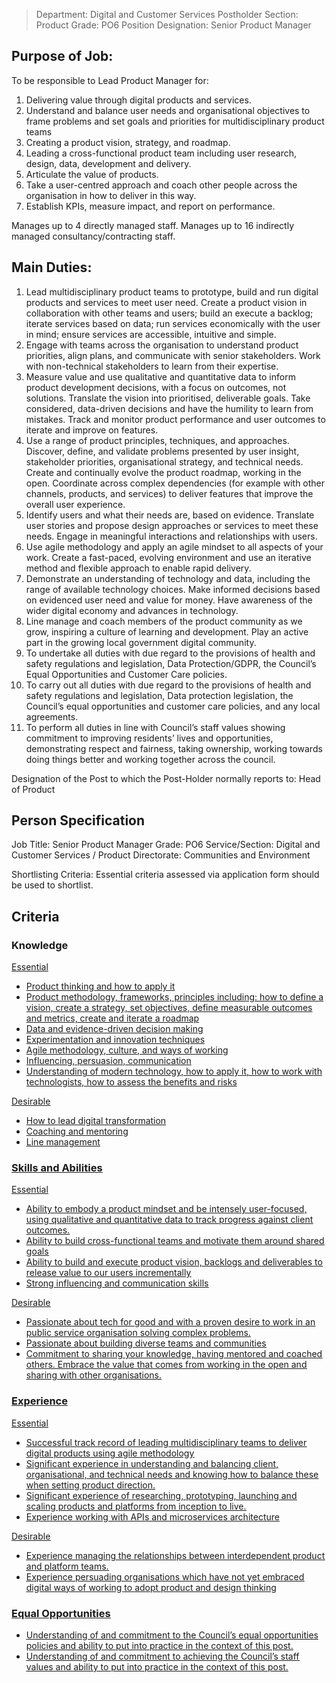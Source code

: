 


>Department: Digital and Customer Services
>Postholder Section: Product 
>Grade: PO6
>Position Designation: Senior Product Manager

## Purpose of Job:
To be responsible to Lead Product Manager for:
1.  Delivering value through digital products and services.    
2.  Understand and balance user needs and organisational objectives to frame problems and set goals and priorities for multidisciplinary product teams    
3.  Creating a product vision, strategy, and roadmap.    
4.  Leading a cross-functional product team including user research, design, data, development and delivery.    
5.  Articulate the value of products.    
6.  Take a user-centred approach and coach other people across the organisation in how to deliver in this way.    
7.  Establish KPIs, measure impact, and report on performance.

Manages up to 4 directly managed staff.
Manages up to 16 indirectly managed consultancy/contracting staff.

## Main Duties:
1.  Lead multidisciplinary product teams to prototype, build and run digital products and services to meet user need. Create a product vision in collaboration with other teams and users; build an execute a backlog; iterate services based on data; run services economically with the user in mind; ensure services are accessible, intuitive and simple.
2.  Engage with teams across the organisation to understand product priorities, align plans, and communicate with senior stakeholders. Work with non-technical stakeholders to learn from their expertise.  
3.  Measure value and use qualitative and quantitative data to inform product development decisions, with a focus on outcomes, not solutions. Translate the vision into prioritised, deliverable goals. Take considered, data-driven decisions and have the humility to learn from mistakes. Track and monitor product performance and user outcomes to iterate and improve on features.  
4.  Use a range of product principles, techniques, and approaches. Discover, define, and validate problems presented by user insight, stakeholder priorities, organisational strategy, and technical needs. Create and continually evolve the product roadmap, working in the open. Coordinate across complex dependencies (for example with other channels, products, and services) to deliver features that improve the overall user experience.  
5.  Identify users and what their needs are, based on evidence. Translate user stories and propose design approaches or services to meet these needs. Engage in meaningful interactions and relationships with users.  
6.  Use agile methodology and apply an agile mindset to all aspects of your work. Create a fast-paced, evolving environment and use an iterative method and flexible approach to enable rapid delivery.  
7.  Demonstrate an understanding of technology and data, including the range of available technology choices. Make informed decisions based on evidenced user need and value for money. Have awareness of the wider digital economy and advances in technology.  
8.  Line manage and coach members of the product community as we grow, inspiring a culture of learning and development. Play an active part in the growing local government digital community.  
9.  To undertake all duties with due regard to the provisions of health and safety regulations and legislation, Data Protection/GDPR, the Council’s Equal Opportunities and Customer Care policies.
10.  To carry out all duties with due regard to the provisions of health and safety regulations and legislation, Data protection legislation, the Council’s equal opportunities and customer care policies, and any local agreements.
11.  To perform all duties in line with Council’s staff values showing commitment to improving residents’ lives and opportunities, demonstrating respect and fairness, taking ownership, working towards doing things better and working together across the council.

Designation of the Post to which the Post-Holder normally reports to: Head of Product

## Person Specification
Job Title: Senior Product Manager
Grade: PO6
Service/Section: Digital and Customer Services / Product
Directorate: Communities and Environment

Shortlisting Criteria: Essential criteria assessed via application form should be used to shortlist.

## Criteria 
### Knowledge
<u>Essential
-   Product thinking and how to apply it    
-   Product methodology, frameworks, principles including: how to define a vision, create a strategy, set objectives, define measurable outcomes and metrics, create and iterate a roadmap    
-   Data and evidence-driven decision making    
-   Experimentation and innovation techniques    
-   Agile methodology, culture, and ways of working    
-   Influencing, persuasion, communication    
-   Understanding of modern technology, how to apply it, how to work with technologists, how to assess the benefits and risks

<u>Desirable
-   How to lead digital transformation    
-   Coaching and mentoring    
-   Line management

### Skills and Abilities
<u>Essential
-   Ability to embody a product mindset and be intensely user-focused, using qualitative and quantitative data to track progress against client outcomes.
-   Ability to build cross-functional teams and motivate them around shared goals
-   Ability to build and execute product vision, backlogs and deliverables to release value to our users incrementally
-   Strong influencing and communication skills

<u>Desirable
-   Passionate about tech for good and with a proven desire to work in an public service organisation solving complex problems.
-   Passionate about building diverse teams and communities   
-   Commitment to sharing your knowledge, having mentored and coached others. Embrace the value that comes from working in the open and sharing with other organisations.  

### Experience
<u>Essential
-   Successful track record of leading multidisciplinary teams to deliver digital products using agile methodology
-   Significant experience in understanding and balancing client, organisational, and technical needs and knowing how to balance these when setting product direction.  
-   Significant experience of researching, prototyping, launching and scaling products and platforms from inception to live.  
-   Experience working with APIs and microservices architecture

<u>Desirable
-   Experience managing the relationships between interdependent product and platform teams.
-   Experience persuading organisations which have not yet embraced digital ways of working to adopt product and design thinking

### Equal Opportunities
-   Understanding of and commitment to the Council’s equal opportunities policies and ability to put into practice in the context of this post.
-   Understanding of and commitment to achieving the Council’s staff values and ability to put into practice in the context of this post.
